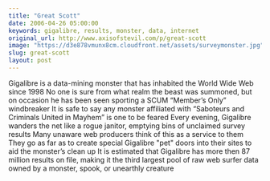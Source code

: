 ```yaml
---
title: "Great Scott"
date: 2006-04-26 05:00:00
keywords: gigalibre, results, monster, data, internet
original_url: http://www.axisofstevil.com/p/great-scott
image: "https://d3e878vmunx8cm.cloudfront.net/assets/surveymonster.jpg"
slug: great-scott
layout: post
---
```


Gigalibre is a data-mining monster that has inhabited the World Wide Web since 1998 No one is sure from what realm the beast was summoned, but on occasion he has been seen sporting a SCUM “Member’s Only” windbreaker It is safe to say any monster affiliated with “Saboteurs and Criminals United in Mayhem” is one to be feared Every evening, Gigalibre wanders the net like a rogue janitor, emptying bins of unclaimed survey results Many unaware web producers think of this as a service to them They go as far as to create special Gigalibre &quot;pet&quot; doors into their sites to aid the monster’s clean up It is estimated that Gigalibre has more then 87 million results on file, making it the third largest pool of raw web surfer data owned by a monster, spook, or unearthly creature

